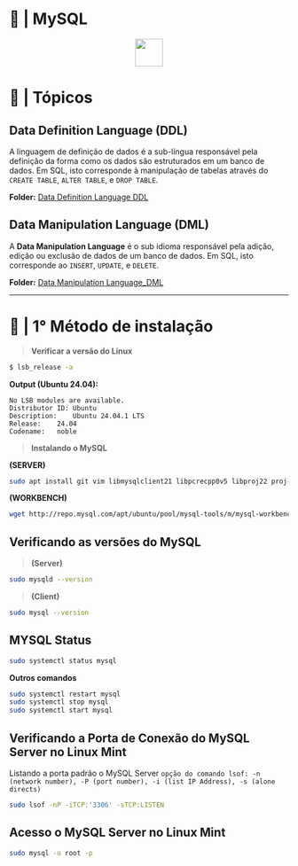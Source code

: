 # 🐋 | MySQL

<div align="center">

<img height="50" src="https://cdn.jsdelivr.net/gh/devicons/devicon@latest/icons/mysql/mysql-original-wordmark.svg" />

</div>

# 🐋 | Tópicos

## Data Definition Language (DDL)

A linguagem de definição de dados é a sub-língua responsável pela definição da forma como os dados são estruturados em um banco de dados. Em SQL, isto corresponde à manipulação de tabelas através do `CREATE TABLE`, `ALTER TABLE`, e `DROP TABLE`.

**Folder:** [Data Definition Language DDL](https://github.com/Baku-Stark/MySQL/tree/main/Data%20Definition%20Language_DDL)

## Data Manipulation Language (DML)

A **Data Manipulation Language** é o sub idioma responsável pela adição, edição ou exclusão de dados de um banco de dados. Em SQL, isto corresponde ao `INSERT`, `UPDATE`, e `DELETE`.

**Folder:** [Data Manipulation Language_DML](https://github.com/Baku-Stark/MySQL/tree/main/Data%20Manipulation%20Language_DML)

----

# 🐋 | 1° Método de instalação

> **Verificar a versão do Linux**

```bash
$ lsb_release -a
```

**Output (Ubuntu 24.04):**

```
No LSB modules are available.
Distributor ID:	Ubuntu
Description:	Ubuntu 24.04.1 LTS
Release:	24.04
Codename:	noble
```
> **Instalando o MySQL**

**(SERVER)**
```bash
sudo apt install git vim libmysqlclient21 libpcrecpp0v5 libproj22 proj-data mysql-server-8.0 mysql-client-8.0
```
**(WORKBENCH)**
```bash
wget http://repo.mysql.com/apt/ubuntu/pool/mysql-tools/m/mysql-workbench-community/mysql-workbench-community_8.0.33-1ubuntu22.04_amd64.deb
```

## Verificando as versões do MySQL

> **(Server)**
```bash
sudo mysqld --version
```

> **(Client)** 
```bash
sudo mysql --version
```

## MYSQL Status
```bash
sudo systemctl status mysql
```

**Outros comandos**
```bash
sudo systemctl restart mysql
sudo systemctl stop mysql
sudo systemctl start mysql
```

## Verificando a Porta de Conexão do MySQL Server no Linux Mint

Listando a porta padrão o MySQL Server
`opção do comando lsof: -n (network number), -P (port number), -i (list IP Address), -s (alone directs)`

```bash
sudo lsof -nP -iTCP:'3306' -sTCP:LISTEN
```

## Acesso o MySQL Server no Linux Mint
```bash
sudo mysql -u root -p
```

